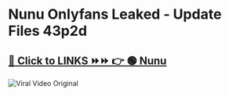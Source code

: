 
 # Nunu Onlyfans Leaked - Update Files 43p2d

## <h2><a href="https://clipsfans.com/Nunu&ref=git">🔗 Click to LINKS ⏩⏩ 👉 🟢 Nunu </a></h2>

<a href="https://clipsfans.com/Nunu&ref=git" rel="nofollow" data-target="animated-image.originalLink"><img src="https://i.ibb.co.com/xMMVF88/686577567.gif" alt="Viral Video Original" style="max-width: 100%; display: inline-block;" data-target="animated-image.originalImage"></a>

